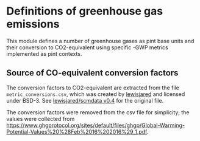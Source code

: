 # Definitions of greenhouse gas emissions 

This module defines a number of greenhouse gases as pint base units and
their conversion to CO2-equivalent using specific <IPCC report>-GWP<y> metrics
implemented as pint contexts.

## Source of CO-equivalent conversion factors

The conversion factors to CO2-equivalent are extracted from the file `metric_conversions.csv`,
which was created by [lewisjared](https://github.com/lewisjared) and licensed under BSD-3.
See [lewisjared/scmdata v0.4](https://github.com/lewisjared/scmdata/tree/v0.4.0/src/scmdata/data)
for the original file.

The conversion factors were removed from the csv file for simplicity; the values were collected
from https://www.ghgprotocol.org/sites/default/files/ghgp/Global-Warming-Potential-Values%20%28Feb%2016%202016%29_1.pdf.
